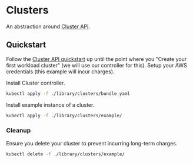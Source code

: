 # Clusters

An abstraction around [Cluster API](https://github.com/kubernetes-sigs/cluster-api).

## Quickstart

Follow the [Cluster API quickstart](https://cluster-api.sigs.k8s.io/user/quick-start.html) up until the point where you "Create your first workload cluster" (we will use our controller for this).
Setup your AWS credentials (this example will incur charges).

Install Cluster controller.

```sh
kubectl apply -f ./library/clusters/bundle.yaml
```

Install example instance of a cluster.

```sh
kubectl apply -f ./library/clusters/example/
```

### Cleanup

Ensure you delete your cluster to prevent incurring long-term charges.

```sh
kubectl delete -f ./library/clusters/example/
```
